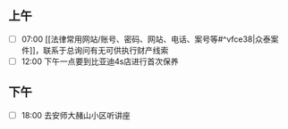 ## 上午
- [ ] 07:00 [[法律常用网站/账号、密码、网站、电话、案号等#^vfce38|众泰案件]]，联系于总询问有无可供执行财产线索
- [ ] 12:00 下午一点要到比亚迪4s店进行首次保养
## 下午
- [ ] 18:00 去安师大赭山小区听讲座